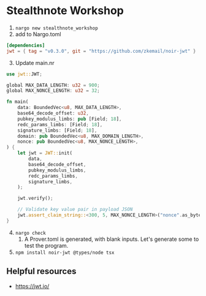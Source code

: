 # Stealthnote Workshop

1. `nargo new stealthnote_workshop`
2. add to Nargo.toml

```toml
[dependencies]
jwt = { tag = "v0.3.0", git = "https://github.com/zkemail/noir-jwt" }
```

3. Update main.nr

```rust
use jwt::JWT;

global MAX_DATA_LENGTH: u32 = 900;
global MAX_NONCE_LENGTH: u32 = 32;

fn main(
    data: BoundedVec<u8, MAX_DATA_LENGTH>,
    base64_decode_offset: u32,
    pubkey_modulus_limbs: pub [Field; 18],
    redc_params_limbs: [Field; 18],
    signature_limbs: [Field; 18],
    domain: pub BoundedVec<u8, MAX_DOMAIN_LENGTH>,
    nonce: pub BoundedVec<u8, MAX_NONCE_LENGTH>,
) {
    let jwt = JWT::init(
        data,
        base64_decode_offset,
        pubkey_modulus_limbs,
        redc_params_limbs,
        signature_limbs,
    );

    jwt.verify();

    // Validate key value pair in payload JSON
    jwt.assert_claim_string::<300, 5, MAX_NONCE_LENGTH>("nonce".as_bytes(), nonce);
}
```

4. `nargo check`
   1. A Prover.toml is generated, with blank inputs. Let's generate some to test the program.
5. `npm install noir-jwt @types/node tsx`

## Helpful resources

- https://jwt.io/
